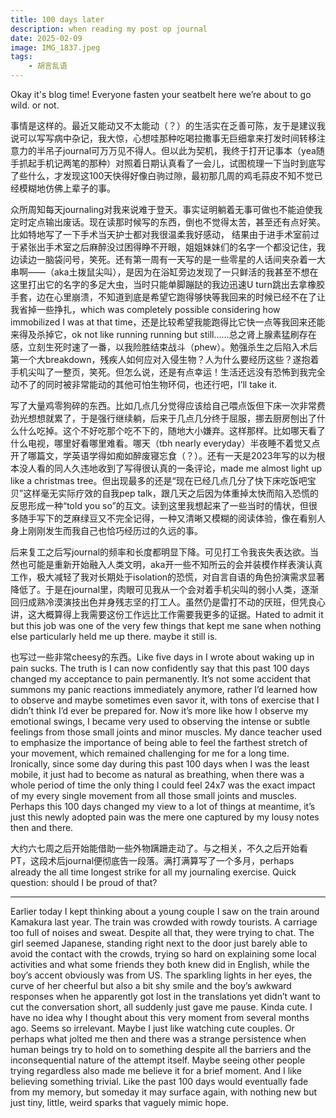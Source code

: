 ```yaml
---
title: 100 days later
description: when reading my post op journal
date: 2025-02-09
image: IMG_1837.jpeg
tags:
    - 胡言乱语
---
```


Okay it's blog time! Everyone fasten your seatbelt here we’re about to go wild. or not.


事情是这样的。最近又能动又不太能动（？）的生活实在乏善可陈，友于是建议我说可以写写病中杂记，我大惊，心想哇那种吃喝拉撒事无巨细拿来打发时间转移注意力的半吊子journal可万万见不得人。但以此为契机，我终于打开记事本（yea随手抓起手机记两笔的那种）对照着日期认真看了一会儿，试图梳理一下当时到底写了些什么，才发现这100天快得好像白驹过隙，最初那几周的鸡毛蒜皮不知不觉已经模糊地仿佛上辈子的事。


众所周知每天journaling对我来说难于登天。事实证明躺着无事可做也不能迫使我定时定点输出废话。现在读那时候写的东西，倒也不觉得太苦，甚至还有点好笑。比如特地写了一下手术当天护士都对我很温柔我好感动， 结果由于进手术室前过于紧张出手术室之后麻醉没过困得睁不开眼，姐姐妹妹们的名字一个都没记住，我边读边一脑袋问号，笑死。还有第一周有一天写的是一些零星的人话间夹杂着一大串啊——（aka土拨鼠尖叫），是因为在浴缸旁边发现了一只鲜活的我甚至不想在这里打出它的名字的多足大虫，当时只能单脚蹦跶的我边迅速U turn跳出去拿橡胶手套，边在心里崩溃，不知道到底是希望它跑得够快等我回来的时候已经不在了让我省掉一些挣扎，which was completely possible considering how immobilized I was at that time，还是比较希望我能跑得比它快一点等我回来还能来得及杀掉它，ok not like running running but still……总之肾上腺素猛刷存在感，立刻生死时速了一番，以我险胜结束战斗（phew）。勉强杀生之后陷入术后第一个大breakdown，残疾人如何应对入侵生物？人为什么要经历这些？遂抱着手机尖叫了一整页，笑死。但怎么说，还是有点幸运！生活还远没有恐怖到我完全动不了的同时被非常能动的其他可怕生物环伺，也还行吧，I’ll take it.

写了大量鸡零狗碎的东西。比如几点几分觉得应该给自己喂点饭但下床一次非常费劲光想想就累了，于是强行继续躺，后来于几点几分终于屈服，挪去厨房刨出了什么什么吃掉。这个不好吃那个吃不下的，随地大小嫌弃。这样那样。比如哪天看了什么电视，哪里好看哪里难看。哪天（tbh nearly everyday）半夜睡不着觉又点开了哪篇文，学英语学得如痴如醉废寝忘食（？）。还有一天是2023年写的以为根本没人看的同人久违地收到了写得很认真的一条评论，made me almost light up like a christmas tree。但出现最多的还是“现在已经几点几分了快下床吃饭吧宝贝”这样毫无实际疗效的自我pep talk，跟几天之后因为体重掉太快而陷入恐慌的反思形成一种“told you so”的互文。读到这里我想起来了一些当时的情状，但很多随手写下的芝麻绿豆又不完全记得，一种又清晰又模糊的阅读体验，像在看别人身上刚刚发生而我自己也恰巧经历过的久远的事。


后来复工之后写journal的频率和长度都明显下降。可见打工令我丧失表达欲。当然也可能是重新开始融入人类文明，aka开一些不知所云的会并装模作样表演认真工作，极大减轻了我对长期处于isolation的恐慌，对自言自语的角色扮演需求显著降低了。于是在journal里，肉眼可见我从一个会对着手机尖叫的弱小人类，逐渐回归成熟冷漠演技出色并身残志坚的打工人。虽然仍是雷打不动的厌班，但凭良心讲，这大概算得上我需要这份工作远比工作需要我更多的证据。Hated to admit it but this job was one of the very few things that kept me sane when nothing else particularly held me up there. maybe it still is.


也写过一些非常cheesy的东西。Like five days in I wrote about waking up in pain sucks. The truth is I can now confidently say that this past 100 days changed my acceptance to pain permanently. It’s not some accident that summons my panic reactions immediately anymore, rather I’d learned how to observe and maybe sometimes even savor it, with tons of exercise that I didn’t think I’d ever be prepared for. Now it’s more like how I observe my emotional swings, I became very used to observing the intense or subtle feelings from those small joints and minor muscles. My dance teacher used to emphasize the importance of being able to feel the farthest stretch of your movement, which remained challenging for me for a long time. Ironically, since some day during this past 100 days when I was the least mobile, it just had to become as natural as breathing, when there was a whole period of time the only thing I could feel 24x7 was the exact impact of my every single movement from all those small joints and muscles. Perhaps this 100 days changed my view to a lot of things at meantime, it’s just this newly adopted pain was the mere one captured by my lousy notes then and there.


大约六七周之后开始能借助一些外物蹒跚走动了。与之相关，不久之后开始看PT，这段术后journal便彻底告一段落。满打满算写了一个多月，perhaps already the all time longest strike for all my journaling exercise. Quick question: should I be proud of that?

---

Earlier today I kept thinking about a young couple I saw on the train around Kamakura last year. The train was crowded with rowdy tourists. A carriage too full of noises and sweat. Despite all that, they were trying to chat. The girl seemed Japanese, standing right next to the door just barely able to avoid the contact with the crowds, trying so hard on explaining some local activities and what some friends they both knew did in English, while the boy’s accent obviously was from US. The sparkling lights in her eyes, the curve of her cheerful but also a bit shy smile and the boy’s awkward responses when he apparently got lost in the translations yet didn’t want to cut the conversation short, all suddenly just gave me pause. Kinda cute. I have no idea why I thought about this very moment from several months ago. Seems so irrelevant. Maybe I just like watching cute couples. Or perhaps what jolted me then and there was a strange persistence when human beings try to hold on to something despite all the barriers and the inconsequential nature of the attempt itself. Maybe seeing other people trying regardless also made me believe it for a brief moment. And I like believing something trivial. Like the past 100 days would eventually fade from my memory, but someday it may surface again, with nothing new but just tiny, little, weird sparks that vaguely mimic hope.